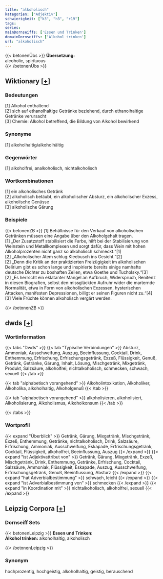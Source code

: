 ```yaml
---
title: "alkoholisch"
kategorien: ["Adjektiv"]
schwierigkeit: ["k3", "h3", "r19"]
tags:
series:
mainDornseiffs: ['Essen und Trinken']
domainDornseiffs: ['Alkohol trinken']
url: "alkoholisch"
---
```


{{< betonenÜbs >}}
**Übersetzung:**  
alcoholic, spirituous  
{{< /betonenÜbs >}}

## Wiktionary [[+](https://de.wiktionary.org/wiki/alkoholisch)]

### Bedeutungen
[1] Alkohol enthaltend  
[2] sich auf ethanolhaltige Getränke beziehend, durch ethanolhaltige Getränke verursacht  
[3] Chemie: Alkohol betreffend, die Bildung von Alkohol bewirkend  

### Synonyme
[1] alkoholhaltig/alkoholhältig  

### Gegenwörter
[1] alkoholfrei, analkoholisch, nichtalkoholisch  

### Wortkombinationen
[1] ein alkoholisches Getränk  
[2] alkoholisch betäubt, ein alkoholischer Absturz, ein alkoholischer Exzess, alkoholische Genüsse  
[3] alkoholische Gärung  

### Beispiele
{{< betonenZB >}}
[1] Behältnisse für den Verkauf von alkoholischen Getränken müssen eine Angabe über den Alkoholgehalt tragen.  
[1] „Der Zusatzstoff stabilisiert die Farbe, hilft bei der Stabilisierung von Weinstein und Metallkomplexen und sorgt dafür, dass Wein mit hohen Alkoholprozenten nicht ganz so alkoholisch schmeckt.“[1]  
[2] „Alkoholischer Atem schlug Kleebusch ins Gesicht.“[2]  
[2] „Denn die Kritik an der praktizierten Freizügigkeit im alkoholischen Delirium gibt es schon lange und inspirierte bereits einige namhafte deutsche Dichter zu boshaften Zeilen, etwa Goethe und Tucholsky.“[3]  
[2] „Es herrscht ein eklatanter Mangel an Aufbruch, Widerspruch, Renitenz in diesen Biografien, selbst den missglückten Aufruhr wider die marternde Normalität, etwa in Form von alkoholischen Exzessen, hysterischen Attacken, manifesten Depressionen, billigt er seinen Figuren nicht zu.“[4]  
[3] Viele Früchte können alkoholisch vergärt werden.  

{{< /betonenZB >}}


## dwds [[+](https://www.dwds.de/wb/alkoholisch)]

### Wortinformation
{{< tabs "Dwds" >}}
{{< tab "Typische Verbindungen" >}}
Absturz, Ammoniak, Ausschweifung, Auszug, Beeinflussung, Cocktail, Drink, Enthemmung, Erfrischung, Erfrischungsgetränk, Exzeß, Flüssigkeit, Genuß, Getränk, Getränke, Gärung, Inhalt, Lösung, Mischgetränk, Mixgetränk, Produkt, Salzsäure, alkoholfrei, nichtalkoholisch, schmecken, schwach, sexuell
{{< /tab >}}

{{< tab "alphabetisch vorangehend" >}}
Alkoholintoxikation, Alkoholiker, Alkoholika, alkoholhaltig, Alkoholgenuß
{{< /tab >}}

{{< tab "alphabetisch vorangehend" >}}
alkoholisieren, alkoholisiert, Alkoholisierung, Alkoholismus, Alkoholkonsum
{{< /tab >}}

{{< /tabs >}}

### Wortprofil
{{< expand "Überblick" >}} Getränk, Gärung, Mixgetränk, Mischgetränk, Exzeß, Enthemmung, Getränke, nichtalkoholisch, Drink, Salzsäure, Erfrischung, Ammoniak, Ausschweifung, Eskapade, Erfrischungsgetränk, Cocktail, Flüssigkeit, alkoholfrei, Beeinflussung, Auszug {{< /expand >}}
{{< expand "ist Adjektivattribut von" >}} Getränk, Gärung, Mixgetränk, Exzeß, Mischgetränk, Drink, Enthemmung, Getränke, Erfrischung, Cocktail, Salzsäure, Ammoniak, Flüssigkeit, Eskapade, Auszug, Ausschweifung, Erfrischungsgetränk, Genuß, Beeinflussung, Absturz {{< /expand >}}
{{< expand "hat Adverbialbestimmung" >}} schwach, leicht {{< /expand >}}
{{< expand "ist Adverbialbestimmung von" >}} schmecken {{< /expand >}}
{{< expand "in Koordination mit" >}} nichtalkoholisch, alkoholfrei, sexuell {{< /expand >}}

## Leipzig Corpora [[+](https://corpora.uni-leipzig.de/en/res?word=alkoholisch&corpusId=deu_newscrawl-public_2018)]

### Dornseiff Sets
{{< betonenLeipzig >}}
**Essen und Trinken:**  
**Alkohol trinken:** alkoholhaltig, alkoholisch  

{{< /betonenLeipzig >}}

### Synonym
hochprozentig, hochgeistig, alkoholhaltig, geistig, berauschend

